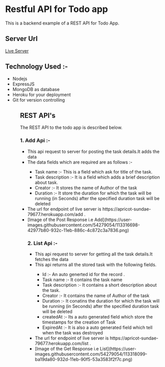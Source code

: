 # Restful API for Todo app

This is a backend example of a REST
API for Todo App.

## Server Url
[Live Server](https://apricot-sundae-79677.herokuapp.com/)

## Technology Used :- 
<ul>
  <li> Nodejs </li>
  <li> ExpressJS</li>
  <li> MongoDB as database</li>
  <li> Heroku for your deployment </li>
  <li> Git for version controlling </li>
  <ul>


## REST API's

The REST API to the todo app is described below.

### 1. Add Api :-
<ul>
  <li> This api request to server for posting the task details.It adds the data</li>
  <li>The data fields which are required are as follows :- </li>
  <ul>
    <li>Task name :- This is a field which ask for title of the task.</li>
    <li>Task description :- It is a field which adds a brief description about task.</li>
    <li>Creator :- It stores the name of Author of the task</li>
    <li>Duration :- It store the duration for which the task will be running (in Seconds) after the specified duration task will be deleted</li>   
</ul>
  <li>The url for endpoint of live server is https://apricot-sundae-79677.herokuapp.com/add .</li>
  <li>[Image of the Post Response i.e Add](https://user-images.githubusercontent.com/54279054/113316698-42977b80-932c-11eb-886c-4c872c3a7836.png)</li>


### 2. List Api :-
<ul>
  <li> This api request to server for getting all the task details.It fetches the data</li>
  <li>This api returns all the stored task with the following fields. </li>
  <ul>
    <li> Id :- An auto generted id for the record .</li>
    <li>Task name :- It contains the task name</li>
    <li>Task description :- It contains a short description about the task.</li>
    <li>Creator :- It contains the name of Author of the task</li>
    <li>Duration :- It conatins the duration for which the task will be running (in Seconds) after the specified duration task will be deleted</li>
    <li>createdAt :- Its a auto generated field which store the timestamps for the creation of Task</li>
    <li>ExpiredAt :- It is also a auto generated field which tell when the task was destroyed </li>
</ul>
  <li>The url for endpoint of live server is https://apricot-sundae-79677.herokuapp.com/list .</li>
  <li>[Image of the Get Response i.e List](https://user-images.githubusercontent.com/54279054/113318099-ba19da80-932d-11eb-90f5-53a3583f2f7c.png)
</li>


